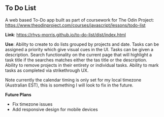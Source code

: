 ## To Do List

A web based To-Do app built as part of coursework for The Odin Project: https://www.theodinproject.com/courses/javascript/lessons/todo-list

**Link**:
https://rhys-morris.github.io/to-do-list/dist/index.html

**Use**:
Ability to create to do lists grouped by projects and date. 
Tasks can be assigned a priority which give visual cues in the UI. Tasks can be given a description.
Search functionality on the current page that will highlight a task title if the searches matches either the tas title or the description.
Ability to remove projects in their entirety or individual tasks. 
Ability to mark tasks as completed via strikethrough UX.

Note currently the calendar timing is only set for my local timezone (Australian EST), this is something I will look to fix in the future. 

**Future Plans**
- Fix timezone issues
- Add responsive design for mobile devices
